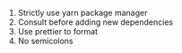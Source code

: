 1. Strictly use yarn package manager
2. Consult before adding new dependencies
3. Use prettier to format
4. No semicolons
